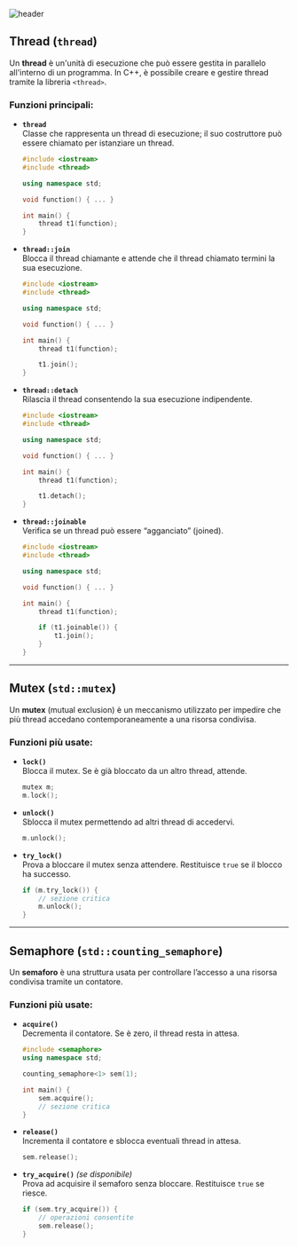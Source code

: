 ![header](https://capsule-render.vercel.app/api?type=waving&height=230&color=gradient&customColorList=24&text=Glossario%20Thread&textBg=false&fontAlignY=40&reversal=false&animation=fadeIn)

## Thread (`thread`)

Un **thread** è un'unità di esecuzione che può essere gestita in parallelo all'interno di un programma. In C++, è possibile creare e gestire thread tramite la libreria `<thread>`.

### Funzioni principali:

- **`thread`**  
  Classe che rappresenta un thread di esecuzione; il suo costruttore può essere chiamato per istanziare un thread.
  
  ```cpp
  #include <iostream>
  #include <thread>

  using namespace std;

  void function() { ... }
  
  int main() {
      thread t1(function);
  }
  ```

- **`thread::join`**  
  Blocca il thread chiamante e attende che il thread chiamato termini la sua esecuzione.

  ```cpp
  #include <iostream>
  #include <thread>

  using namespace std;

  void function() { ... }
  
  int main() {
      thread t1(function);
  
      t1.join();
  }
  ```

- **`thread::detach`**  
  Rilascia il thread consentendo la sua esecuzione indipendente.

  ```cpp
  #include <iostream>
  #include <thread>

  using namespace std;

  void function() { ... }
  
  int main() {
      thread t1(function);
  
      t1.detach();
  }
  ```

- **`thread::joinable`**  
  Verifica se un thread può essere “agganciato” (joined).

  ```cpp
  #include <iostream>
  #include <thread>

  using namespace std;

  void function() { ... }

  int main() {
      thread t1(function);

      if (t1.joinable()) {
          t1.join();
      }
  }
  ```

---

## Mutex (`std::mutex`)

Un **mutex** (mutual exclusion) è un meccanismo utilizzato per impedire che più thread accedano contemporaneamente a una risorsa condivisa.

### Funzioni più usate:

- **`lock()`**  
  Blocca il mutex. Se è già bloccato da un altro thread, attende.

  ```cpp
  mutex m;
  m.lock();
  ```

- **`unlock()`**  
  Sblocca il mutex permettendo ad altri thread di accedervi.

  ```cpp
  m.unlock();
  ```

- **`try_lock()`**  
  Prova a bloccare il mutex senza attendere. Restituisce `true` se il blocco ha successo.

  ```cpp
  if (m.try_lock()) {
      // sezione critica
      m.unlock();
  }
  ```

---

## Semaphore (`std::counting_semaphore`)

Un **semaforo** è una struttura usata per controllare l’accesso a una risorsa condivisa tramite un contatore.

### Funzioni più usate:

- **`acquire()`**  
  Decrementa il contatore. Se è zero, il thread resta in attesa.

  ```cpp
  #include <semaphore>
  using namespace std;

  counting_semaphore<1> sem(1);

  int main() {
      sem.acquire();
      // sezione critica
  }
  ```

- **`release()`**  
  Incrementa il contatore e sblocca eventuali thread in attesa.

  ```cpp
  sem.release();
  ```

- **`try_acquire()`** *(se disponibile)*  
  Prova ad acquisire il semaforo senza bloccare. Restituisce `true` se riesce.

  ```cpp
  if (sem.try_acquire()) {
      // operazioni consentite
      sem.release();
  }
  ```
